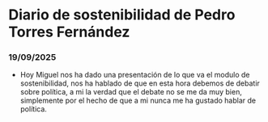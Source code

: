 # Diario de sostenibilidad de Pedro Torres Fernández

### 19/09/2025
- Hoy Miguel nos ha dado una presentación de lo que va el modulo de sostenibilidad, nos ha hablado de que en esta hora debemos de debatir sobre política, a mi la verdad que el debate no se me da muy bien, simplemente por el hecho de que a mi nunca me ha gustado hablar de política. 